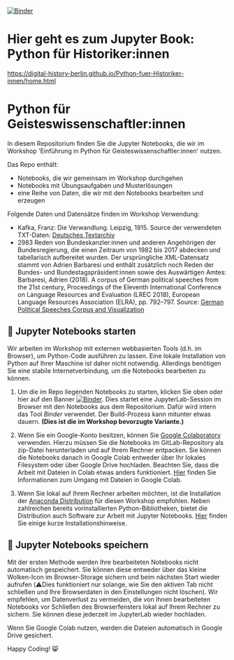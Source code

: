 [![Binder](https://mybinder.org/badge_logo.svg)](https://mybinder.org/v2/gh/Digital-History-Berlin/python-workshop-2024/HEAD)


# Hier geht es zum Jupyter Book: Python für Historiker:innen

https://digital-history-berlin.github.io/Python-fuer-Historiker-innen/home.html

# Python für Geisteswissenschaftler:innen

In diesem Repositorium finden Sie die Jupyter Notebooks, die wir im Workshop 'Einführung in Python für Geisteswissenschaftler:innen' nutzen.

Das Repo enthält:

* Notebooks, die wir gemeinsam im Workshop durchgehen 
* Notebooks mit Übungsaufgaben und Musterlösungen
* eine Reihe von Daten, die wir mit den Notebooks bearbeiten und erzeugen

Folgende Daten und Datensätze finden im Workshop Verwendung:

* Kafka, Franz: Die Verwandlung. Leipzig, 1915. Source der verwendeten TXT-Daten: [Deutsches Textarchiv](https://www.deutschestextarchiv.de/book/view/kafka_verwandlung_1915/?p=1&hl=Kafka)
* 2983 Reden von Bundeskanzler:innen und anderen Angehörigen der Bundesregierung, die einen Zeitraum von 1982 bis 2017 abdecken und tabellarisch aufbereitet wurden. Der ursprüngliche XML-Datensatz stammt von Adrien Barbaresi und enthält zusätzlich noch Reden der Bundes- und Bundestagspräsident:innen sowie des Auswärtigen Amtes: Barbaresi, Adrien (2018). A corpus of German political speeches from the 21st century, Proceedings of the Eleventh International Conference on Language Resources and Evaluation (LREC 2018), European Language Resources Association (ELRA), pp. 792–797. Source: [German Political Speeches Corpus and Visualization](https://politische-reden.eu/)


## 🚀 Jupyter Notebooks starten 

Wir arbeiten im Workshop mit externen webbasierten Tools (d.h. im Browser), um Python-Code ausführen zu lassen. Eine lokale Installation von Python auf Ihrer Maschine ist daher nicht notwendig. Allerdings benötigen Sie eine stabile Internetverbindung, um die Notebooks bearbeiten zu können. 

1. Um die im Repo liegenden Notebooks zu starten, klicken Sie oben oder hier auf den Banner [![Binder](https://mybinder.org/badge_logo.svg)](https://mybinder.org/v2/gh/Digital-History-Berlin/python-workshop-2024/HEAD). Dies startet eine JupyterLab-Session im Browser mit den Notebooks aus dem Repositorium. Dafür wird intern das Tool *Binder* verwendet. Der Build-Prozess kann mitunter etwas dauern. **(Dies ist die im Workshop bevorzugte Variante.)**

2. Wenn Sie ein Google-Konto besitzen, können Sie [Google Colaboratory](https://www.google.com/url?sa=t&rct=j&q=&esrc=s&source=web&cd=&cad=rja&uact=8&ved=2ahUKEwj0xZyosYP7AhX1YPEDHVDpD0kQFnoECA0QAQ&url=https%3A%2F%2Fcolab.research.google.com%2F&usg=AOvVaw3A5aPK2kLFzKOzb6sOckVw) verwenden. Hierzu müssen Sie die Notebooks im GitLab-Repository als zip-Datei herunterladen und auf Ihrem Rechner entpacken. Sie können die Notebooks danach in Google Colab entweder über Ihr lokales Filesystem oder über Google Drive hochladen. Beachten Sie, dass die Arbeit mit Dateien in Colab etwas anders funktioniert. [Hier](https://colab.research.google.com/notebooks/io.ipynb#scrollTo=eikfzi8ZT_rW) finden Sie Informationen zum Umgang mit Dateien in Google Colab.

3. Wenn Sie lokal auf Ihrem Rechner arbeiten möchten, ist die Installation der [Anaconda Distribution](https://www.anaconda.com/download) für diesen Workshop empfohlen. Neben zahlreichen bereits vorinstallierten Python-Bibliotheken, bietet die Distribution auch Software zur Arbeit mit Jupyter Notebooks. [Hier](https://digital-history-berlin.github.io/Python-fuer-Historiker-innen/ch-empfehlungen/01-installationsempfehlungen.html#installationsempfehlungen) finden Sie einige kurze Installationshinweise. 

## 💾 Jupyter Notebooks speichern 

Mit der ersten Methode werden Ihre bearbeiteten Notebooks nicht automatisch gespeichert. Sie können diese entweder über das kleine Wolken-Icon im Browser-Storage sichern und beim nächsten Start wieder aufrufen (⚠️Dies funktioniert nur solange, wie Sie den aktiven Tab nicht schließen und Ihre Browserdaten in den Einstellungen nicht löschen). Wir empfehlen, um Datenverlust zu vermeiden, die von Ihnen bearbeiteten Notebooks vor Schließen des Browserfensters lokal auf Ihrem Rechner zu sichern. Sie können diese jederzeit im JupyterLab wieder hochladen.

Wenn Sie Google Colab nutzen, werden die Dateien automatisch in Google Drive gesichert.


Happy Coding! 😸
